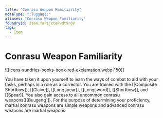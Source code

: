 ```yaml
---
title: "Conrasu Weapon Familiarity"
noteType: ":luggage:"
aliases: "Conrasu Weapon Familiarity"
foundryId: Item.faP1jcteFwdt9n0V
tags:
  - Item
---
```


# Conrasu Weapon Familiarity
![[icons-sundries-books-book-red-exclamation.webp|150]]

You have taken it upon yourself to learn the ways of combat to aid with your tasks, perhaps in a role as a corrector. You are trained with the [[Composite Shortbow]], [[Glaive]], [[Longspear]], [[Longsword]], [[Shortbow]], and [[Spear]]. You also gain access to all uncommon conrasu weapons([[Buugeng]]). For the purpose of determining your proficiency, martial conrasu weapons are simple weapons and advanced conrasu weapons are martial weapons.
